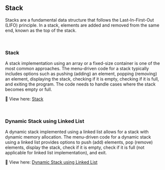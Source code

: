 ## **Stack**
Stacks are a fundamental data structure that follows the Last-In-First-Out (LIFO) principle. In a stack, elements are added and removed from the same end, known as the top of the stack.

<br />

### **Stack**
A stack implementation using an array or a fixed-size container is one of the most common approaches. The menu-driven code for a stack typically includes options such as pushing (adding) an element, popping (removing) an element, displaying the stack, checking if it is empty, checking if it is full, and exiting the program. The code needs to handle cases where the stack becomes empty or full.

🔗 View here: [Stack](./Menu_Driven_Code_for_Stack.py)

<br />

### **Dynamic Stack using Linked List**
A dynamic stack implemented using a linked list allows for a stack with dynamic memory allocation. The menu-driven code for a dynamic stack using a linked list provides options to push (add) elements, pop (remove) elements, display the stack, check if it is empty, check if it is full (not applicable for linked list implementation), and exit.

🔗 View here: [Dynamic Stack using Linked List](./Menu_Driven_Code_for_Dynamic_Stack_using_LinkedList.py)

<br />
